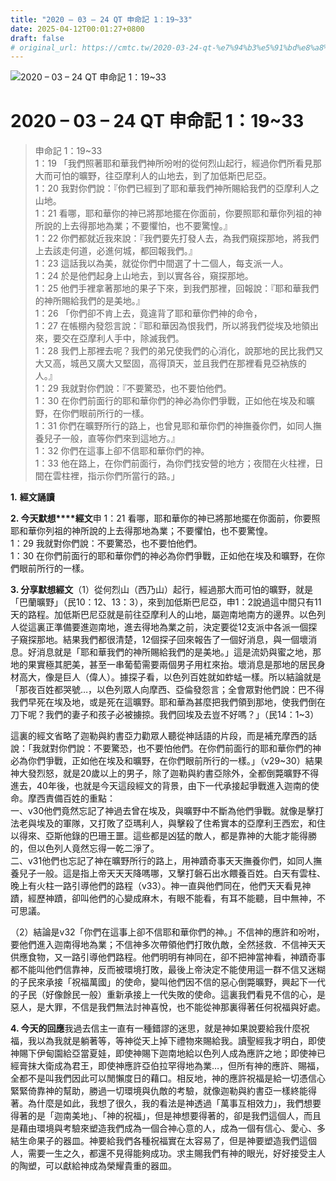 ```yaml
---
title: "2020 – 03 – 24 QT 申命記 1：19~33"
date: 2025-04-12T00:01:27+0800
draft: false
# original_url: https://cmtc.tw/2020-03-24-qt-%e7%94%b3%e5%91%bd%e8%a8%98-1%ef%bc%9a1933
---
```


![2020 – 03 – 24 QT 申命記 1：19~33](/images/qt.jpg   "2020 – 03 – 24 QT 申命記 1：19~33")

# 2020 – 03 – 24 QT 申命記 1：19~33

> 申命記 1：19~33  
> 1：19 「我們照著耶和華我們神所吩咐的從何烈山起行，經過你們所看見那大而可怕的曠野，往亞摩利人的山地去，到了加低斯巴尼亞。  
> 1：20 我對你們說：『你們已經到了耶和華我們神所賜給我們的亞摩利人之山地。  
> 1：21 看哪，耶和華你的神已將那地擺在你面前，你要照耶和華你列祖的神所說的上去得那地為業；不要懼怕，也不要驚惶。』  
> 1：22 你們都就近我來說：『我們要先打發人去，為我們窺探那地，將我們上去該走何道，必進何城，都回報我們。』  
> 1：23 這話我以為美，就從你們中間選了十二個人，每支派一人。  
> 1：24 於是他們起身上山地去，到以實各谷，窺探那地。  
> 1：25 他們手裡拿著那地的果子下來，到我們那裡，回報說：『耶和華我們的神所賜給我們的是美地。』  
> 1：26 「你們卻不肯上去，竟違背了耶和華你們神的命令，  
> 1：27 在帳棚內發怨言說：『耶和華因為恨我們，所以將我們從埃及地領出來，要交在亞摩利人手中，除滅我們。  
> 1：28 我們上那裡去呢？我們的弟兄使我們的心消化，說那地的民比我們又大又高，城邑又廣大又堅固，高得頂天，並且我們在那裡看見亞衲族的人。』  
> 1：29 我就對你們說：『不要驚恐，也不要怕他們。  
> 1：30 在你們前面行的耶和華你們的神必為你們爭戰，正如他在埃及和曠野，在你們眼前所行的一樣。  
> 1：31 你們在曠野所行的路上，也曾見耶和華你們的神撫養你們，如同人撫養兒子一般，直等你們來到這地方。』  
> 1：32 你們在這事上卻不信耶和華你們的神。  
> 1：33 他在路上，在你們前面行，為你們找安營的地方；夜間在火柱裡，日間在雲柱裡，指示你們所當行的路。」

**1.** **經文誦讀**

**2. 今天默想****經文**申 1：21 看哪，耶和華你的神已將那地擺在你面前，你要照耶和華你列祖的神所說的上去得那地為業；不要懼怕，也不要驚惶。  
1：29 我就對你們說：不要驚恐，也不要怕他們。  
1：30 在你們前面行的耶和華你們的神必為你們爭戰，正如他在埃及和曠野，在你們眼前所行的一樣。

**3. 分享默想經文**（1）從何烈山（西乃山）起行，經過那大而可怕的曠野，就是「巴蘭曠野」（民10：12、13：3），來到加低斯巴尼亞，申1：2說過這中間只有11天的路程。加低斯巴尼亞就是前往亞摩利人的山地，屬迦南地南方的邊界。以色列人從這裏正準備要進迦南地，進去得地為業之前，決定要從12支派中各派一個探子窺探那地。結果我們都很清楚，12個探子回來報告了一個好消息，與一個壞消息。好消息就是「耶和華我們的神所賜給我們的是美地。」這是流奶與蜜之地，那地的果實極其肥美，甚至一串葡萄需要兩個男子用杠來抬。壞消息是那地的居民身材高大，像是巨人（偉人）。據探子看，以色列百姓就如蚱蜢一樣。所以結論就是「那夜百姓都哭號…，以色列眾人向摩西、亞倫發怨言；全會眾對他們說：巴不得我們早死在埃及地，或是死在這曠野。耶和華為甚麼把我們領到那地，使我們倒在刀下呢？我們的妻子和孩子必被擄掠。我們回埃及去豈不好嗎？」（民14：1~3）

這裏的經文省略了迦勒與約書亞力勸眾人聽從神話語的片段，而是補充摩西的話說：「我就對你們說：不要驚恐，也不要怕他們。在你們前面行的耶和華你們的神必為你們爭戰，正如他在埃及和曠野，在你們眼前所行的一樣。」（v29~30）結果神大發烈怒，就是20歲以上的男子，除了迦勒與約書亞除外，全都倒斃曠野不得進去，40年後，也就是今天這段經文的背景，由下一代承接起爭戰進入迦南的使命。摩西責備百姓的重點：  
一、v30他們竟然忘記了神過去曾在埃及，與曠野中不斷為他們爭戰。就像是擊打法老與埃及的軍隊，又打敗了亞瑪利人，與擊殺了住希實本的亞摩利王西宏，和住以得來、亞斯他錄的巴珊王噩。這些都是凶猛的敵人，都是靠神的大能才能得勝的，但以色列人竟然忘得一乾二淨了。  
二、v31他們也忘記了神在曠野所行的路上，用神蹟奇事天天撫養你們，如同人撫養兒子一般。這是指上帝天天天降嗎哪，又擊打磐石出水餵養百姓。白天有雲柱、晚上有火柱一路引導他們的路程（v33）。神一直與他們同在，他們天天看見神蹟，經歷神蹟，卻叫他們的心變成麻木，有眼不能看，有耳不能聽，目中無神，不可思議。

（2）結論是v32「你們在這事上卻不信耶和華你們的神。」不信神的應許和吩咐，要他們進入迦南得地為業；不信神多次帶領他們打敗仇敵，全然拯救．不信神天天供應食物，又一路引導他們路程。他們明明有神同在，卻不把神當神看，神蹟奇事都不能叫他們信靠神，反而被環境打敗，最後上帝決定不能使用這一群不信又迷糊的子民來承接「祝福萬國」的使命，變叫他們因不信的惡心倒斃曠野，興起下一代的子民（好像餘民一般）重新承接上一代失敗的使命。這裏我們看見不信的心，是惡人，是大罪，不信是我們無法討神喜悅，也不能從神那裏得著任何祝福與好處。

**4. 今天的回應**我過去信主一直有一種錯謬的迷思，就是神如果說要給我什麼祝福，我以為我就是躺著等，等神從天上掉下禮物來賜給我。讀聖經我才明白，即使神賜下伊甸園給亞當夏娃，即使神賜下迦南地給以色列人成為應許之地；即使神已經膏抹大衛成為君王，即使神應許亞伯拉罕得地為業…，但所有神的應許、賜福，全都不是叫我們因此可以閒懶度日的藉口。相反地，神的應許祝福是給一切憑信心緊緊倚靠神的幫助，勝過一切環境與仇敵的考驗，就像迦勒與約書亞一樣終能得著。為什麼是如此，我想了很久，我的看法是神透過「萬事互相效力」，我們想要得著的是「迦南美地」、「神的祝福」，但是神想要得著的，卻是我們這個人，而且是藉由環境與考驗來塑造我們成為一個合神心意的人，成為一個有信心、愛心、多結生命果子的器皿。神要給我們各種祝福實在太容易了，但是神要塑造我們這個人，需要一生之久，都還不見得能夠成功。求主賜我們有神的眼光，好好接受主人的陶塑，可以獻給神成為榮耀貴重的器皿。